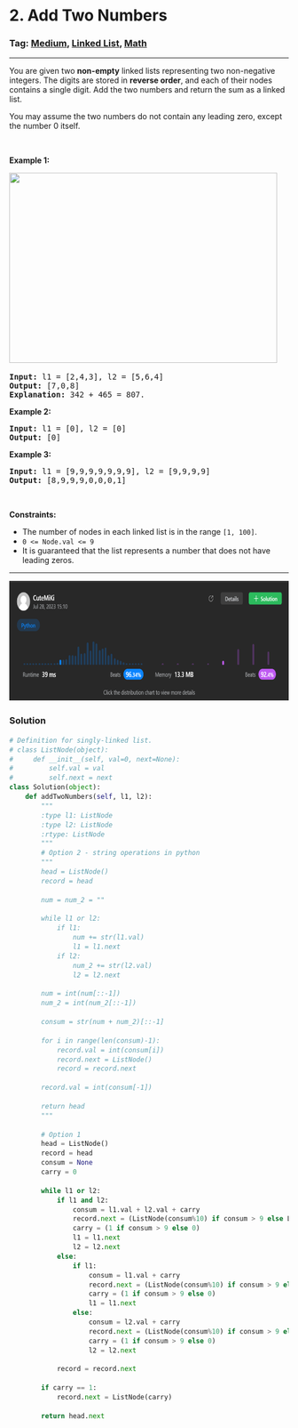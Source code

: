 # 2. Add Two Numbers
### Tag: [Medium](https://github.com/TheOnlyMiki/LeetCode-For-Fun/tree/main#medium-level), [Linked List](https://github.com/TheOnlyMiki/LeetCode-For-Fun/tree/main#linked-list), [Math](https://github.com/TheOnlyMiki/LeetCode-For-Fun/tree/main#math)
---
<div class="px-5 pt-4"><div class="flex"></div><div class="_1l1MA" data-track-load="description_content"><p>You are given two <strong>non-empty</strong> linked lists representing two non-negative integers. The digits are stored in <strong>reverse order</strong>, and each of their nodes contains a single digit. Add the two numbers and return the sum&nbsp;as a linked list.</p>

<p>You may assume the two numbers do not contain any leading zero, except the number 0 itself.</p>

<p>&nbsp;</p>
<p><strong class="example">Example 1:</strong></p>
<img alt="" src="https://assets.leetcode.com/uploads/2020/10/02/addtwonumber1.jpg" style="width: 483px; height: 342px;">
<pre><strong>Input:</strong> l1 = [2,4,3], l2 = [5,6,4]
<strong>Output:</strong> [7,0,8]
<strong>Explanation:</strong> 342 + 465 = 807.
</pre>

<p><strong class="example">Example 2:</strong></p>

<pre><strong>Input:</strong> l1 = [0], l2 = [0]
<strong>Output:</strong> [0]
</pre>

<p><strong class="example">Example 3:</strong></p>

<pre><strong>Input:</strong> l1 = [9,9,9,9,9,9,9], l2 = [9,9,9,9]
<strong>Output:</strong> [8,9,9,9,0,0,0,1]
</pre>

<p>&nbsp;</p>
<p><strong>Constraints:</strong></p>

<ul>
	<li>The number of nodes in each linked list is in the range <code>[1, 100]</code>.</li>
	<li><code>0 &lt;= Node.val &lt;= 9</code></li>
	<li>It is guaranteed that the list represents a number that does not have leading zeros.</li>
</ul>
</div></div>

---
<img src="Submit.png" width="700" height="215" />

### Solution

```python
# Definition for singly-linked list.
# class ListNode(object):
#     def __init__(self, val=0, next=None):
#         self.val = val
#         self.next = next
class Solution(object):
    def addTwoNumbers(self, l1, l2):
        """
        :type l1: ListNode
        :type l2: ListNode
        :rtype: ListNode
        """
        # Option 2 - string operations in python
        """
        head = ListNode()
        record = head

        num = num_2 = ""

        while l1 or l2:
            if l1:
                num += str(l1.val)
                l1 = l1.next
            if l2:
                num_2 += str(l2.val)
                l2 = l2.next

        num = int(num[::-1])
        num_2 = int(num_2[::-1])

        consum = str(num + num_2)[::-1]

        for i in range(len(consum)-1):
            record.val = int(consum[i])
            record.next = ListNode()
            record = record.next

        record.val = int(consum[-1])

        return head
        """

        # Option 1
        head = ListNode()
        record = head
        consum = None
        carry = 0

        while l1 or l2:
            if l1 and l2:
                consum = l1.val + l2.val + carry
                record.next = (ListNode(consum%10) if consum > 9 else ListNode(consum))
                carry = (1 if consum > 9 else 0)
                l1 = l1.next
                l2 = l2.next
            else:
                if l1:
                    consum = l1.val + carry
                    record.next = (ListNode(consum%10) if consum > 9 else ListNode(consum))
                    carry = (1 if consum > 9 else 0)
                    l1 = l1.next
                else:
                    consum = l2.val + carry
                    record.next = (ListNode(consum%10) if consum > 9 else ListNode(consum))
                    carry = (1 if consum > 9 else 0)
                    l2 = l2.next

            record = record.next

        if carry == 1:
            record.next = ListNode(carry)

        return head.next
```
